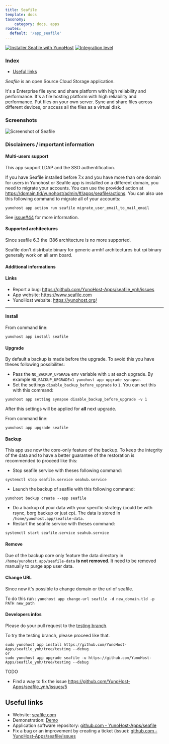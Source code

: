 ```yaml
---
title: Seafile
template: docs
taxonomy:
    category: docs, apps
routes:
  default: '/app_seafile'
---
```


[![Installer Seafile with YunoHost](https://install-app.yunohost.org/install-with-yunohost.svg)](https://install-app.yunohost.org/?app=seafile) [![Integration level](https://dash.yunohost.org/integration/seafile.svg)](https://dash.yunohost.org/appci/app/seafile)

### Index

- [Useful links](#useful-links)

*Seafile* is an open Source Cloud Storage application.

It's a Enterprise file sync and share platform with high reliability and performance. It's a file hosting platform with high reliability and performance. Put files on your own server. Sync and share files across different devices, or access all the files as a virtual disk.

### Screenshots

![Screenshot of Seafile](https://github.com/YunoHost-Apps/seafile_ynh/blob/master/doc/screenshots/access-logs.jpg)

### Disclaimers / important information

#### Multi-users support

This app support LDAP and the SSO authentification.

If you have Seafile installed before 7.x and you have more than one domain for users in Yunohost or Seafile app is installed on a different domain, you need to migrate your accounts.
You can use the provided action at https://domain.tld/yunohost/admin/#/apps/seafile/actions. You can also use this following command to migrate all of your accounts:
```
yunohost app action run seafile migrate_user_email_to_mail_email
```
See [issue#44](https://github.com/YunoHost-Apps/seafile_ynh/issues/44)
for more information.

#### Supported architectures

Since seafile 6.3 the i386 architecture is no more supported.

Seafile don't distribute binary for generic armhf architectures but rpi binary generally work on all arm board.

#### Additional informations

#### Links

 * Report a bug: https://github.com/YunoHost-Apps/seafile_ynh/issues
 * App website: https://www.seafile.com
 * YunoHost website: https://yunohost.org/

---

#### Install

From command line:

`yunohost app install seafile`

#### Upgrade

By default a backup is made before the upgrade. To avoid this you have theses following possibilites:
- Pass the `NO_BACKUP_UPGRADE` env variable with `1` at each upgrade. By example `NO_BACKUP_UPGRADE=1 yunohost app upgrade synapse`.
- Set the settings `disable_backup_before_upgrade` to `1`. You can set this with this command:
```
yunohost app setting synapse disable_backup_before_upgrade -v 1
```

After this settings will be applied for **all** next upgrade.

From command line:
```
yunohost app upgrade seafile
```

#### Backup

This app use now the core-only feature of the backup. To keep the integrity of the data and to have a better guarantee of the restoration is recommended to proceed like this:

- Stop seafile service with theses following command:
```
systemctl stop seafile.service seahub.service
```
- Launch the backup of seafile with this following command:
```
yunohost backup create --app seafile
```
- Do a backup of your data with your specific strategy (could be with rsync, borg backup or just cp). The data is stored in `/home/yunohost.app/seafile-data`.
- Restart the seafile service with theses command:
```
systemctl start seafile.service seahub.service
```

#### Remove

Due of the backup core only feature the data directory in `/home/yunohost.app/seafile-data` **is not removed**. It need to be removed manually to purge app user data.

#### Change URL

Since now it's possible to change domain or the url of seafile.

To do this run : `yunohost app change-url seafile -d new_domain.tld -p PATH new_path`

#### Developers infos

Please do your pull request to the [testing branch](https://github.com/YunoHost-Apps/seafile_ynh/tree/testing).

To try the testing branch, please proceed like that.
```
sudo yunohost app install https://github.com/YunoHost-Apps/seafile_ynh/tree/testing --debug
or
sudo yunohost app upgrade seafile -u https://github.com/YunoHost-Apps/seafile_ynh/tree/testing --debug
```

TODO

- Find a way to fix the issue https://github.com/YunoHost-Apps/seafile_ynh/issues/5

## Useful links

+ Website: [seafile.com](https://www.seafile.com/en/home/)
+ Demonstration: [Demo](https://demo.seafile.com/accounts/login/?next=/)
+ Application software repository: [github.com - YunoHost-Apps/seafile](https://github.com/YunoHost-Apps/seafile_ynh)
+ Fix a bug or an improvement by creating a ticket (issue): [github.com - YunoHost-Apps/seafile/issues](https://github.com/YunoHost-Apps/seafile_ynh/issues)
